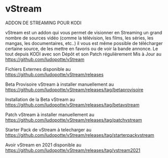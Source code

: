 # vStream
ADDON DE STREAMING POUR KODI

vStream est un addon qui vous permet de visionner en Streaming un grand nombre de sources vidéo
(comme la télévision, les films, les séries, les mangas, les documentaires, etc..) il vous est 
même possible de télécharger certaine source, de les mettre en favoris ou de voir la bande annonce. 
Le tout depuis KODI avec son Dépôt et son Patch régulièrement Mis à Jour au https://github.com/ludopotte/vStream

Fichiers Externes disponible au https://github.com/ludopotte/vStream/releases

Beta Provisoire vStream à installer manuellement au https://github.com/ludopotte/vStream/releases/tag/betaprovisoire

Installation de la Beta vStream au https://github.com/ludopotte/vStream/releases/tag/betavstream

Patch vStream à installer manuellement au https://github.com/ludopotte/vStream/releases/tag/patchvstream

Starter Pack de vStream à telecharger au https://github.com/ludopotte/vStream/releases/tag/starterpackvstream

Avoir vStream en 2021 disponible au https://github.com/ludopotte/vStream/releases/tag/vstream2021




